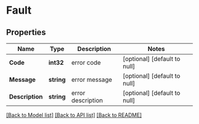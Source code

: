 # Fault

## Properties
Name | Type | Description | Notes
------------ | ------------- | ------------- | -------------
**Code** | **int32** | error code | [optional] [default to null]
**Message** | **string** | error message | [optional] [default to null]
**Description** | **string** | error description | [optional] [default to null]

[[Back to Model list]](../README.md#documentation-for-models) [[Back to API list]](../README.md#documentation-for-api-endpoints) [[Back to README]](../README.md)

